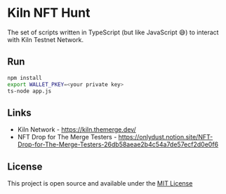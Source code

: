 # Kiln NFT Hunt

The set of scripts written in TypeScript (but like JavaScript 😅) to interact with Kiln Testnet Network.

## Run
```bash
npm install
export WALLET_PKEY=<your private key>
ts-node app.js
```

## Links
- Kiln Network - https://kiln.themerge.dev/
- NFT Drop for The Merge Testers - <https://onlydust.notion.site/NFT-Drop-for-The-Merge-Testers-26db58aeae2b4c54a7de57ecf2d0e0f6>


## License
This project is open source and available under the [MIT License](LICENSE)
